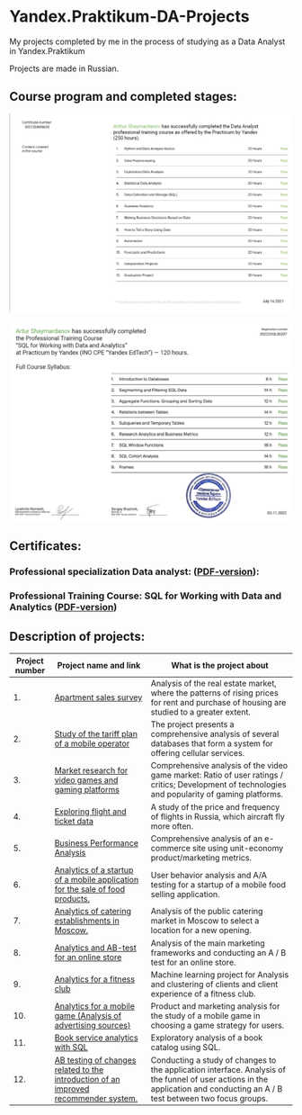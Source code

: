# Yandex.Praktikum-DA-Projects
My projects completed by me in the process of studying as a Data Analyst in Yandex.Praktikum

Projects are made in Russian.

## Course program and completed stages:
![Course program and completed stages](/sert_DA.jpg)

![Course program and completed stages](/sert_SQL.png)

## Certificates:

### Professional specialization Data analyst: ([PDF-version](certificate/sert_DA_YP.pdf)):

### Professional Training Course: SQL for Working with Data and Analytics ([PDF-version](certificate/sert_SQL_YP.pdf))

## Description of projects:
| Project number| Project name and link | What is the project about                                                     |
|---------------|-------------------|------------------------------------------------------------------|
|1.             | [Apartment sales survey](https://nbviewer.org/github/Gobberz/Yandex.Praktikum-DA-Projects/blob/main/Apartment%20sales%20survey/Apartment%20sales%20survey.ipynb)|Analysis of the real estate market, where the patterns of rising prices for rent and purchase of housing are studied to a greater extent.
|2.             | [Study of the tariff plan of a mobile operator](https://nbviewer.org/github/Gobberz/Yandex.Praktikum-DA-Projects/blob/main/Study%20of%20the%20tariff%20plan%20of%20a%20mobile%20operator/Study%20of%20the%20tariff%20plan%20of%20a%20mobile%20operator.ipynb) |The project presents a comprehensive analysis of several databases that form a system for offering cellular services.
|3.             | [Market research for video games and gaming platforms](https://nbviewer.org/github/Gobberz/Yandex.Praktikum-DA-Projects/blob/main/Market%20research%20for%20video%20games%20and%20gaming%20platforms/Market%20research%20for%20video%20games%20and%20gaming%20platforms.ipynb)|Comprehensive analysis of the video game market: Ratio of user ratings / critics; Development of technologies and popularity of gaming platforms.
|4.             |[Exploring flight and ticket data](https://nbviewer.org/github/Gobberz/Yandex.Praktikum-DA-Projects/blob/main/Exploring%20flight%20and%20ticket%20data/Exploring%20flight%20and%20ticket%20data.ipynb)|A study of the price and frequency of flights in Russia, which aircraft fly more often.
|5.             | [Business Performance Analysis](https://nbviewer.org/github/Gobberz/Yandex.Praktikum-DA-Projects/blob/main/Business%20Performance%20Analysis/Business%20Performance%20Analysis.ipynb)| Comprehensive analysis of an e-commerce site using unit-economy product/marketing metrics.
|6.             | [Analytics of a startup of a mobile application for the sale of food products.](https://nbviewer.org/github/Gobberz/Yandex.Praktikum-DA-Projects/blob/main/Analytics%20of%20a%20startup%20of%20a%20mobile%20application%20for%20the%20sale%20of%20food%20products./Analytics%20of%20a%20startup%20of%20a%20mobile%20application%20for%20the%20sale%20of%20food%20products..ipynb)| User behavior analysis and A/A testing for a startup of a mobile food selling application.
|7.             | [Analytics of catering establishments in Moscow.](https://nbviewer.org/github/Gobberz/Yandex.Praktikum-DA-Projects/blob/main/Analytics%20of%20catering%20establishments%20in%20Moscow./Analytics%20of%20catering%20establishments%20in%20Moscow..ipynb)| Analysis of the public catering market in Moscow to select a location for a new opening.
|8.             |[Analytics and AB-test for an online store](https://nbviewer.org/github/Gobberz/Yandex.Praktikum-DA-Projects/blob/main/Analytics%20and%20AB-test%20for%20an%20online%20store/Analytics%20and%20AB-test%20for%20an%20online%20store.ipynb)|Analysis of the main marketing frameworks and conducting an A / B test for an online store.
|9.             |[Analytics for a fitness club](https://nbviewer.org/github/Gobberz/Yandex.Praktikum-DA-Projects/blob/main/Analytics%20for%20a%20fitness%20club/Analytics%20for%20a%20fitness%20club.ipynb)| Machine learning project for Analysis and clustering of clients and client experience of a fitness club.
|10.            |[Analytics for a mobile game (Analysis of advertising sources)](https://nbviewer.org/github/Gobberz/Yandex.Praktikum-DA-Projects/blob/main/Analytics%20for%20a%20mobile%20game%20%28Analysis%20of%20advertising%20sources%29/Analytics%20of%20a%20startup%20of%20a%20mobile%20application%20for%20the%20sale%20of%20food%20products..ipynb)| Product and marketing analysis for the study of a mobile game in choosing a game strategy for users.
|11.            |[Book service analytics with SQL](https://nbviewer.org/github/Gobberz/Yandex.Praktikum-DA-Projects/blob/main/Book%20service%20analytics%20with%20SQL/Book%20service%20analytics%20with%20SQL.ipynb)|Exploratory analysis of a book catalog using SQL.
|12.            |[AB testing of changes related to the introduction of an improved recommender system.](https://nbviewer.org/github/Gobberz/Yandex.Praktikum-DA-Projects/blob/main/AB%20testing%20of%20changes%20related%20to%20the%20introduction%20of%20an%20improved%20recommender%20system/AB%20testing%20of%20changes%20related%20to%20the%20introduction%20of%20an%20improved%20recommender%20system.ipynb)| Conducting a study of changes to the application interface. Analysis of the funnel of user actions in the application and conducting an A / B test between two focus groups.
